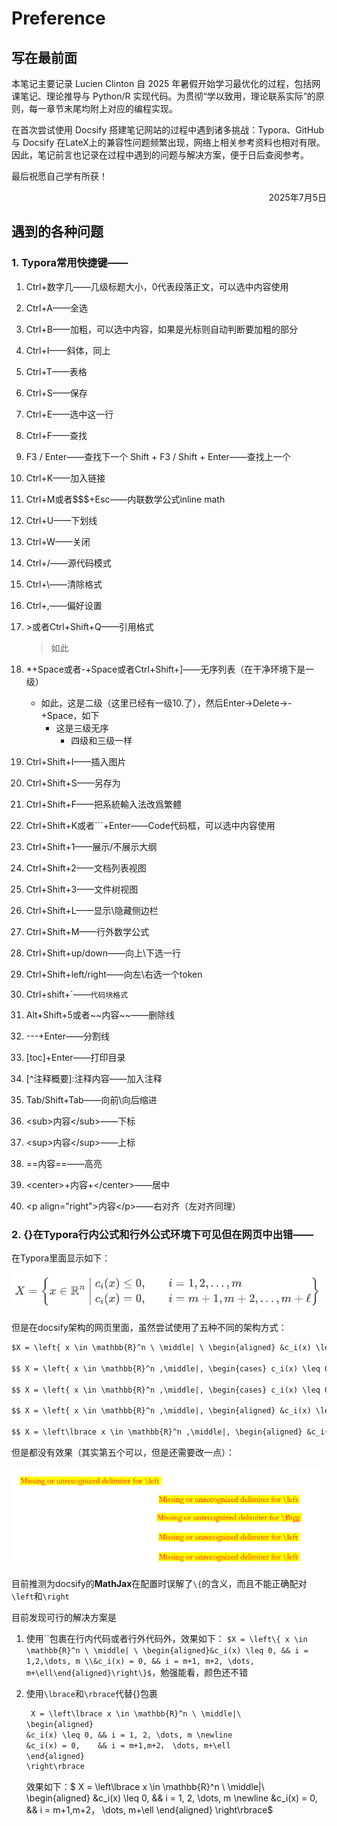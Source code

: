 # Preference

## 写在最前面

本笔记主要记录 Lucien Clinton 自 2025 年暑假开始学习最优化的过程，包括网课笔记、理论推导与 Python/R 实现代码。为贯彻“学以致用，理论联系实际”的原则，每一章节末尾均附上对应的编程实现。

在首次尝试使用 Docsify 搭建笔记网站的过程中遇到诸多挑战：Typora、GitHub与 Docsify 在LateX上的兼容性问题频繁出现，网络上相关参考资料也相对有限。因此，笔记前言也记录在过程中遇到的问题与解决方案，便于日后查阅参考。

最后祝愿自己学有所获！

<div align="right">2025年7月5日</div>

## 遇到的各种问题

### 1. Typora常用快捷键——

1. Ctrl+数字几——几级标题大小，0代表段落正文，可以选中内容使用

2. Ctrl+A——全选

3. Ctrl+B——加粗，可以选中内容，如果是光标则自动判断要加粗的部分

4. Ctrl+I——斜体，同上

5. Ctrl+T——表格

6. Ctrl+S——保存

7. Ctrl+E——选中这一行

8. Ctrl+F——查找

9. F3 / Enter——查找下一个
   Shift + F3 / Shift + Enter——查找上一个

10. Ctrl+K——加入链接

11. Ctrl+M或者$$$+Esc——内联数学公式inline math

12. Ctrl+U——下划线

13. Ctrl+W——关闭

14. Ctrl+/——源代码模式

15. Ctrl+\——清除格式

16. Ctrl+,——偏好设置


12. \>或者Ctrl+Shift+Q——引用格式

    > 如此

13. *+Space或者-+Space或者Ctrl+Shift+]——无序列表（在干净环境下是一级）

    - 如此，这是二级（这里已经有一级10.了），然后Enter→Delete→-+Space，如下
      - 这是三级无序
        * 四级和三级一样

14. Ctrl+Shift+I——插入图片

15. Ctrl+Shift+S——另存为

16. Ctrl+Shift+F——把系統輸入法改爲繁體

17. Ctrl+Shift+K或者```+Enter——Code代码框，可以选中内容使用

18. Ctrl+Shift+1——展示/不展示大纲

19. Ctrl+Shift+2——文档列表视图

20. Ctrl+Shift+3——文件树视图

21. Ctrl+Shift+L——显示\隐藏侧边栏

22. Ctrl+Shift+M——行外数学公式

23. Ctrl+Shift+up/down——向上\下选一行

24. Ctrl+Shift+left/right——向左\右选一个token

25. Ctrl+shift+\`——`代码块格式`

26. Alt+Shift+5或者\~\~内容~~——删除线

27. ---+Enter——分割线

28. [toc]+Enter——打印目录

29. \[\^注释概要\]:注释内容——加入注释

    [^name]:input description here

30. Tab/Shift+Tab——向前\向后缩进

31. \<sub>内容\</sub>——下标

32. \<sup>内容\</sup>——上标

33. \==内容==——高亮

34. \<center>+内容+\</center>——居中

35. \<p align="right">内容\</p>——右对齐（左对齐同理）



### 2. {}在Typora行内公式和行外公式环境下可见但在网页中出错——

在Typora里面显示如下：

![在Typora没有遇到问题](images/00-a大括号在Typora没有问题.png)

但是在docsify架构的网页里面，虽然尝试使用了五种不同的架构方式：

```markdown
$X = \left{ x \in \mathbb{R}^n \ \middle| \ \begin{aligned} &c_i(x) \leq 0, && i = 1,2,\dots, m \ &c_i(x) = 0, && i = m+1, m+2, \dots, m+\ell \end{aligned} \right}$ 

$$ X = \left{ x \in \mathbb{R}^n ,\middle|, \begin{cases} c_i(x) \leq 0, & i = 1, 2, \dots, m \ c_i(x) = 0, & i = m+1, \dots, m+\ell \end{cases} \right} $$ $$ X = \Bigg{ x \in \mathbb{R}^n ,\Bigg|, \begin{cases} c_i(x) \leq 0, & i = 1, 2, \dots, m \ c_i(x) = 0, & i = m+1, \dots, m+\ell \end{cases} \Bigg} $$

$$ X = \left{ x \in \mathbb{R}^n ,\middle|, \begin{cases} c_i(x) \leq 0, & i = 1, 2, \dots, m \ c_i(x) = 0, & i = m+1, \dots, m+\ell \end{cases} \vphantom{\begin{cases} \end{cases}} \right} $$

$$ X = \left{ x \in \mathbb{R}^n ,\middle|, \begin{aligned} &c_i(x) \leq 0, && i = 1, 2, \dots, m \ &c_i(x) = 0, && i = m+1, \dots, m+\ell \end{aligned} \right} $$

$$ X = \left\lbrace x \in \mathbb{R}^n ,\middle|, \begin{aligned} &c_i(x) \leq 0, && i = 1, 2, \dots, m \ &c_i(x) = 0, && i = m+1, \dots, m+\ell \end{aligned} \right\rbrace $$
```

但是都没有效果（其实第五个可以，但是还需要改一点）：

![00-b大括号在docsify出现问题](images\00-b大括号在docsify出现问题.png)

目前推测为docsify的**MathJax**在配置时误解了`\{`的含义，而且不能正确配对`\left`和`\right`

目前发现可行的解决方案是

1. 使用``包裹在行内代码或者行外代码外，效果如下：
   `$X = \left\{ x \in \mathbb{R}^n \ \middle| \ \begin{aligned}&c_i(x) \leq 0, && i = 1,2,\dots, m \\&c_i(x) = 0, && i = m+1, m+2, \dots, m+\ell\end{aligned}\right\}$`，勉强能看，颜色还不错

2. 使用`\lbrace`和`\rbrace`代替{}包裹

   ```markdown
    X = \left\lbrace x \in \mathbb{R}^n \ \middle|\  
   \begin{aligned}
   &c_i(x) \leq 0, && i = 1, 2, \dots, m \newline
   &c_i(x) = 0,    && i = m+1,m+2， \dots, m+\ell
   \end{aligned}
   \right\rbrace
   ```

   效果如下：$ X = \left\lbrace x \in \mathbb{R}^n \ \middle|\  
   \begin{aligned}
   &c_i(x) \leq 0, && i = 1, 2, \dots, m \newline
   &c_i(x) = 0,    && i = m+1,m+2， \dots, m+\ell
   \end{aligned}
   \right\rbrace$



